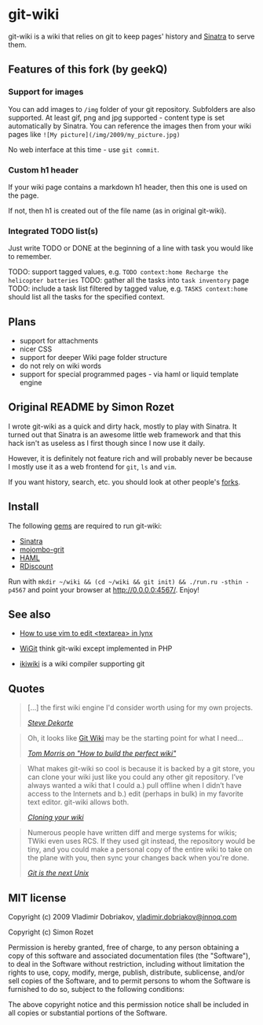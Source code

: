 git-wiki
========

git-wiki is a wiki that relies on git to keep pages' history
and [Sinatra][] to serve them.

Features of this fork (by geekQ)
---------------------

### Support for images

You can add images to `/img` folder of your git repository. Subfolders are
also supported. At least gif, png and jpg supported - content type is
set automatically by Sinatra. You can reference the images then from
your wiki pages like `![My picture](/img/2009/my_picture.jpg)`

No web interface at this time - use `git commit`.


### Custom h1 header

If your wiki page contains a markdown h1 header, then
this one is used on the page.

If not, then h1 is created out of the file name (as in original git-wiki).


### Integrated TODO list(s)

Just write TODO or DONE at the beginning of a line with task you would like to
remember.

TODO: support tagged values, e.g. `TODO context:home Recharge the helicopter batteries`
TODO: gather all the tasks into `task inventory` page
TODO: include a task list filtered by tagged value, e.g. `TASKS context:home` should list all the tasks for the specified context.

Plans
-----

* support for attachments
* nicer CSS
* support for deeper Wiki page folder structure
* do not rely on wiki words
* support for special programmed pages - via haml or liquid template
  engine


Original README by Simon Rozet
------------------------------

I wrote git-wiki as a quick and dirty hack, mostly to play with Sinatra.
It turned out that Sinatra is an awesome little web framework and that this
hack isn't as useless as I first though since I now use it daily.

However, it is definitely not feature rich and will probably never be because
I mostly use it as a web frontend for `git`, `ls` and `vim`.

If you want history, search, etc. you should look at other people's [forks][].

Install
-------

The following [gems][] are required to run git-wiki:

- [Sinatra][]
- [mojombo-grit][]
- [HAML][]
- [RDiscount][]

Run with `mkdir ~/wiki && (cd ~/wiki && git init) && ./run.ru -sthin -p4567`
and point your browser at <http://0.0.0.0:4567/>. Enjoy!

See also
--------

- [How to use vim to edit &lt;textarea&gt; in lynx][tip]
- [WiGit][] think git-wiki except implemented in PHP
- [ikiwiki][] is a wiki compiler supporting git


  [Sinatra]: http://www.sinatrarb.com
  [GitHub]: http://github.com/sr/git-wiki
  [forks]: http://github.com/sr/git-wiki/network
  [al3x]: http://github.com/al3x/gitwiki
  [gems]: http://www.rubygems.org/
  [mojombo-grit]: http://github.com/mojombo/grit
  [HAML]: http://haml.hamptoncatlin.com
  [RDiscount]: http://github.com/rtomayko/rdiscount
  [tip]: http://wiki.infogami.com/using_lynx_&_vim_with_infogami
  [WiGit]: http://el-tramo.be/software/wigit
  [ikiwiki]: http://ikiwiki.info

Quotes
------

<blockquote>
<p>[...] the first wiki engine I'd consider worth using for my own projects.</p>
<p><cite>
<a href="http://www.dekorte.com/blog/blog.cgi?do=item&amp;id=3319">
Steve Dekorte</a>
</cite></p>
</blockquote>

<blockquote>
<p>Oh, it looks like <a href="http://atonie.org/2008/02/git-wiki">Git Wiki</a>
may be the starting point for what I need...</p>
<p><cite><a href="http://tommorris.org/blog/2008/03/09#pid2761430">
Tom Morris on "How to build the perfect wiki"</a></cite></p>
</blockquote>

<blockquote>
<p>What makes git-wiki so cool is because it is backed by a git store,
you can clone your wiki just like you could any other git repository.
I’ve always wanted a wiki that I could a.) pull offline when I didn’t
have access to the Internets and b.) edit (perhaps in bulk)
in my favorite text editor. git-wiki allows both.</p>
<p><cite><a href="http://github.com/willcodeforfoo/git-wiki/wikis">
Cloning your wiki</a></cite></p>
</blockquote>

<blockquote>
<p>Numerous people have written diff and merge systems for wikis;
TWiki even uses RCS. If they used git instead, the repository would be tiny, and
you could make a personal copy of the entire wiki to take on the plane with you,
then sync your changes back when you're done.</p>
<p><cite><a href="http://www.advogato.org/person/apenwarr/diary/371.html">
Git is the next Unix</a></cite></p>
</blockquote>


MIT license
-----------
Copyright (c) 2009 Vladimir Dobriakov, vladimir.dobriakov@innoq.com

Copyright (c) Simon Rozet
 
Permission is hereby granted, free of charge, to any person obtaining
a copy of this software and associated documentation files (the
"Software"), to deal in the Software without restriction, including
without limitation the rights to use, copy, modify, merge, publish,
distribute, sublicense, and/or sell copies of the Software, and to
permit persons to whom the Software is furnished to do so, subject to
the following conditions:
 
The above copyright notice and this permission notice shall be
included in all copies or substantial portions of the Software.
 
